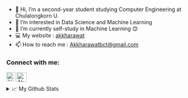 - 👋 Hi, I’m a second-year student studying Computer Engineering at Chulalongkorn U.
- 👀 I’m interested in Data Science and Machine Learning
- 🌱 I’m currently self-study in Machine Learning 😊
- 💻 My website : [akkharawat](https://akkharawat.netlify.app/)
- 📫 How to reach me : Akkharawatbct@gmail.com

### Connect with me:  

<a href="https://www.linkedin.com/in/earthakkharawat">
    <img align="left" alt="Akkharawat Burachokviwat | Linkedin" width="24px" src="https://github.com/TheDudeThatCode/TheDudeThatCode/blob/master/Assets/Linkedin.svg" />
  </a>
  <a href="Akkharawatbct@gmail.com">
    <img align="left" alt="Akkharawat Burachokviwat | Gmail" width="26px" src="https://github.com/TheDudeThatCode/TheDudeThatCode/blob/master/Assets/Gmail.svg" />
  </a>
 
<br />
<br />
<!-- ![](https://img.shields.io/badge/Coding-Python-informational?style=flat&logo=https://learnwithshashank.com/coding/wp-content/uploads/2020/08/2f9c11f9e55efbf1791f12c06d60729b-2.jpg&logoColor=white&color=2bbc8a)
![](https://img.shields.io/badge/Coding-C++-informational?style=flat&logo=https://learnwithshashank.com/coding/wp-content/uploads/2020/08/2f9c11f9e55efbf1791f12c06d60729b-2.jpg&logoColor=Orange&color=White)
![](https://img.shields.io/badge/Coding-JAVA-informational?style=flat&logo=https://learnwithshashank.com/coding/wp-content/uploads/2020/08/2f9c11f9e55efbf1791f12c06d60729b-2.jpg&logoColor=Orange&color=White) -->




<details>
<summary>📈 My Github Stats</summary>

![EarthAkkharawat's GitHub stats](https://github-readme-stats.vercel.app/api?username=EarthAkkharawat&show_icons=true&theme=merko&count_private=true)









<!---
Akkharawat/Akkharawat is a ✨ special ✨ repository because its `README.md` (this file) appears on your GitHub profile.
You can click the Preview link to take a look at your changes.
--->
